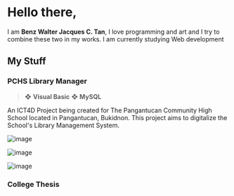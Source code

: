 # Hello there,
I am **Benz Walter Jacques C. Tan**, I love programming and art and I try to combine these two in my works. I am currently studying Web development

## My Stuff

### PCHS Library Manager

> ❖ **Visual Basic**   ❖ **MySQL**

An ICT4D Project being created for The Pangantucan Community High School located in Pangantucan, Bukidnon. This project aims to digitalize the School's Library Management System.

![image](https://user-images.githubusercontent.com/55311935/180648174-3a14b54e-5b50-401f-a2e2-cf03978b6d92.png)

![image](https://user-images.githubusercontent.com/55311935/180648234-87391789-4de1-4fc9-93e8-3d5ff52e7529.png)

![image](https://user-images.githubusercontent.com/55311935/180648191-ae77f9d0-c865-4151-9c80-9f1bd6052172.png)


### College Thesis
